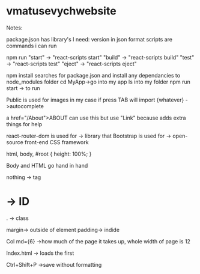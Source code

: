 # vmatusevychwebsite

Notes:

package.json has library's I need: version in json format
scripts are commands i can run

npm run "start" -> "react-scripts start"
"build" -> "react-scripts build"
"test" -> "react-scripts test"
"eject" -> "react-scripts eject"

npm install searches for package.json and install any dependancies to node_modules folder
cd MyApp->go into my app
ls into my folder
npm run start -> to run

Public is used for images in my case
if press TAB will import {whatever} ->autocomplete

a href="/About">ABOUT can use this but use "Link" because adds extra things for help

react-router-dom is used for -> library that
Bootstrap is used for -> open-source front-end CSS framework

html, body, #root {
height: 100%;
}

Body and HTML go hand in hand

nothing -> tag
# -> ID
. -> class

margin-> outside of element
padding-> indide

Col md={6} ->how much of the page it takes up, whole width of page is 12

Index.html -> loads the first

Ctrl+Shift+P ->save without formatting